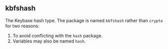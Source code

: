 ## kbfshash

The Keybase hash type. The package is named `kbfshash` rather than
`crypto` for two reasons:

1. To avoid conflicting with the `hash` package.
2. Variables may also be named `hash`.
